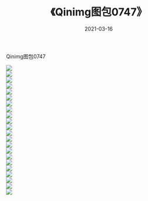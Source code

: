 ﻿---
layout: post
title:  《Qinimg图包0747》
date:   2021-03-16
img: http://imgx.orgx.ga/Qinimg图包/Qinimg图包0747/000.jpg
categories: [美女, 清纯, 唯美]
---

Qinimg图包0747

 ![](http://imgx.orgx.ga/Qinimg图包/Qinimg图包0747/001.jpg) <br>![](http://imgx.orgx.ga/Qinimg图包/Qinimg图包0747/002.jpg) <br>![](http://imgx.orgx.ga/Qinimg图包/Qinimg图包0747/003.jpg) <br>![](http://imgx.orgx.ga/Qinimg图包/Qinimg图包0747/004.jpg) <br>![](http://imgx.orgx.ga/Qinimg图包/Qinimg图包0747/005.jpg) <br>![](http://imgx.orgx.ga/Qinimg图包/Qinimg图包0747/006.jpg) <br>![](http://imgx.orgx.ga/Qinimg图包/Qinimg图包0747/007.jpg) <br>![](http://imgx.orgx.ga/Qinimg图包/Qinimg图包0747/008.jpg) <br>![](http://imgx.orgx.ga/Qinimg图包/Qinimg图包0747/009.jpg) <br>![](http://imgx.orgx.ga/Qinimg图包/Qinimg图包0747/010.jpg) <br>![](http://imgx.orgx.ga/Qinimg图包/Qinimg图包0747/011.jpg) <br>![](http://imgx.orgx.ga/Qinimg图包/Qinimg图包0747/012.jpg) <br>![](http://imgx.orgx.ga/Qinimg图包/Qinimg图包0747/013.jpg) <br>![](http://imgx.orgx.ga/Qinimg图包/Qinimg图包0747/014.jpg) <br>![](http://imgx.orgx.ga/Qinimg图包/Qinimg图包0747/015.jpg) <br>![](http://imgx.orgx.ga/Qinimg图包/Qinimg图包0747/016.jpg) <br>![](http://imgx.orgx.ga/Qinimg图包/Qinimg图包0747/017.jpg) <br>![](http://imgx.orgx.ga/Qinimg图包/Qinimg图包0747/018.jpg) <br>![](http://imgx.orgx.ga/Qinimg图包/Qinimg图包0747/019.jpg) <br>![](http://imgx.orgx.ga/Qinimg图包/Qinimg图包0747/020.jpg) <br>![](http://imgx.orgx.ga/Qinimg图包/Qinimg图包0747/021.jpg) <br>![](http://imgx.orgx.ga/Qinimg图包/Qinimg图包0747/022.jpg) <br>